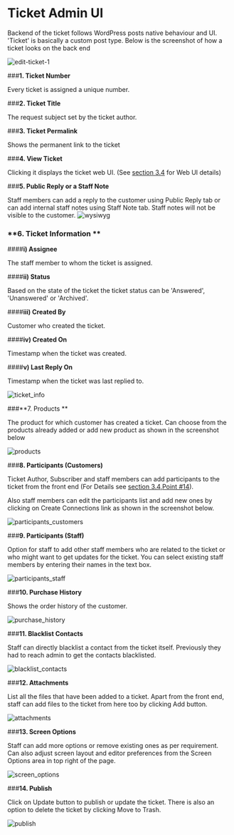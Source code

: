 # Ticket Admin UI

Backend of the ticket follows WordPress posts native behaviour and UI. 'Ticket' is basically a custom post type.
Below is the screenshot of how a ticket looks on the back end

![edit-ticket-1](https://cloud.githubusercontent.com/assets/8191145/9361201/ee79121e-46b7-11e5-9fca-db5fc778a734.png)


###**1. Ticket Number**

Every ticket is assigned a unique number.

###**2. Ticket Title**

The request subject set by the ticket author.

###**3. Ticket Permalink**

Shows the permanent link to the ticket

###**4. View Ticket**

Clicking it displays the ticket web UI. (See [section 3.4](http://docs.rtcamp.com/rtbiz/helpdesk/admin/tickets/web_based_ticket_ui.html) for Web UI details)

###**5. Public Reply or a Staff Note**

Staff members can add a reply to the customer using Public Reply tab or can add internal staff notes using Staff Note tab. Staff notes will not be visible to the customer.
![wysiwyg](https://cloud.githubusercontent.com/assets/8191145/8427850/2d2610a4-1f38-11e5-9265-b866535a8a50.png)


### **6. Ticket Information **


####**i)  Assignee**

The staff member to whom the ticket is assigned.

####**ii)  Status**

Based on the state of the ticket the ticket status can be 'Answered', 'Unanswered' or 'Archived'.

####**iii) Created By**

Customer who created the ticket.

####**iv)  Created On**

Timestamp when the ticket was created.

####**v) Last Reply On**

Timestamp when the ticket was last replied to.

![ticket_info](https://cloud.githubusercontent.com/assets/8191145/8428375/e09bfa6a-1f3b-11e5-919b-b69191373921.png)


###**7. Products **

The product for which customer has created a ticket. Can choose from the products already added or add new product as shown in the screenshot below

![products](https://cloud.githubusercontent.com/assets/8191145/8428707/446901c6-1f3e-11e5-8902-0c1df4607672.png)


###**8. Participants (Customers)**

Ticket Author, Subscriber and staff members can add participants to the ticket from the front end (For Details see [section 3.4,Point #14](http://docs.rtcamp.com/rtbiz/helpdesk/admin/tickets/web_based_ticket_ui.html#b-ticket-meta)).


Also staff members can edit the participants list and add new ones by clicking on Create Connections link as shown in the screenshot below.

![participants_customers](https://cloud.githubusercontent.com/assets/8191145/7634759/a61f4ba2-fa7a-11e4-9719-c0611940a660.png)


###**9. Participants (Staff)**

Option for staff to add other staff members who are related to the ticket or who might want to get updates for the ticket. You can select existing staff members by entering their names in the text box.

![participants_staff](https://cloud.githubusercontent.com/assets/8191145/7634761/a622485c-fa7a-11e4-869a-3045d4a013e7.png)


###**10. Purchase History**

Shows the order history of the customer.

![purchase_history](https://cloud.githubusercontent.com/assets/8191145/7634757/a61877d2-fa7a-11e4-862a-72987af64d16.png)


###**11. Blacklist Contacts**

Staff can directly blacklist a contact from the ticket itself. Previously they had to reach admin to get the contacts blacklisted.

![blacklist_contacts](https://cloud.githubusercontent.com/assets/8191145/7634762/a68ed4c2-fa7a-11e4-8993-65e85920060b.png)


###**12. Attachments**

List all the files that have been added to a ticket. Apart from the front end, staff can add files to the ticket from here too by clicking Add button.


![attachments](https://cloud.githubusercontent.com/assets/8191145/7634760/a61fbd58-fa7a-11e4-9c5b-8a26b348399e.png)

###**13. Screen Options**

Staff can add more options or remove existing ones as per requirement. Can also adjust screen layout and editor preferences from the Screen Options area in top right of the page.

![screen_options](https://cloud.githubusercontent.com/assets/8191145/8428803/3ebd6400-1f3f-11e5-8cba-3b3c542c7603.png)



###**14. Publish**

Click on Update button to publish or update the ticket. There is also an option to delete the ticket by clicking Move to Trash.

![publish](https://cloud.githubusercontent.com/assets/8191145/7648100/3787c430-fafc-11e4-8440-6cefa46c2b4f.png)
